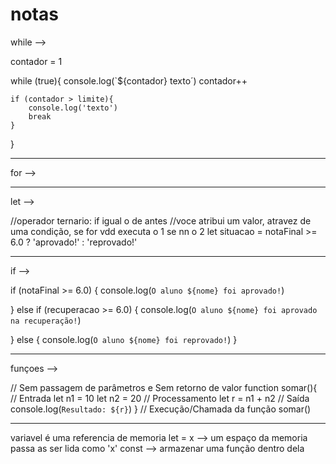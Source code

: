 # notas

while -->

contador = 1

while (true){
    console.log(`${contador} texto´)
    contador++

    if (contador > limite){
        console.log('texto')
        break
    }
}

-------------------------------------

for -->







-------------------------------------

let -->


//operador ternario: if igual o de antes
//voce atribui um valor, atravez de uma condição, se for vdd executa o 1 se nn o 2
let situacao = notaFinal >= 6.0 ? 'aprovado!' : 'reprovado!'




-------------------------------------


if -->

if (notaFinal >= 6.0) {
    console.log(`O aluno ${nome} foi aprovado!`)

} else if (recuperacao >= 6.0) {
    console.log(`O aluno ${nome} foi aprovado na recuperação!`)

} else {
    console.log(`O aluno ${nome} foi reprovado!`)
}


-------------------------------------


funçoes -->

// Sem passagem de parâmetros e Sem retorno de valor
function somar(){
    // Entrada
    let n1 = 10
    let n2 = 20
    // Processamento
    let r = n1 + n2
    // Saída
    console.log(`Resultado: ${r}`)
}
// Execução/Chamada da função
somar()


-------------------------------------


variavel é uma referencia de memoria
let = x --> um espaço da memoria passa as ser lida como 'x'
const --> armazenar uma função dentro dela












